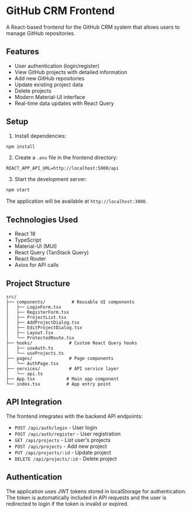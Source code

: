 # GitHub CRM Frontend

A React-based frontend for the GitHub CRM system that allows users to manage GitHub repositories.

## Features

- User authentication (login/register)
- View GitHub projects with detailed information
- Add new GitHub repositories
- Update existing project data
- Delete projects
- Modern Material-UI interface
- Real-time data updates with React Query

## Setup

1. Install dependencies:
```bash
npm install
```

2. Create a `.env` file in the frontend directory:
```
REACT_APP_API_URL=http://localhost:5000/api
```

3. Start the development server:
```bash
npm start
```

The application will be available at `http://localhost:3000`.

## Technologies Used

- React 18
- TypeScript
- Material-UI (MUI)
- React Query (TanStack Query)
- React Router
- Axios for API calls

## Project Structure

```
src/
├── components/          # Reusable UI components
│   ├── LoginForm.tsx
│   ├── RegisterForm.tsx
│   ├── ProjectList.tsx
│   ├── AddProjectDialog.tsx
│   ├── EditProjectDialog.tsx
│   ├── Layout.tsx
│   └── ProtectedRoute.tsx
├── hooks/              # Custom React Query hooks
│   ├── useAuth.ts
│   └── useProjects.ts
├── pages/              # Page components
│   └── AuthPage.tsx
├── services/           # API service layer
│   └── api.ts
├── App.tsx            # Main app component
└── index.tsx          # App entry point
```

## API Integration

The frontend integrates with the backend API endpoints:

- `POST /api/auth/login` - User login
- `POST /api/auth/register` - User registration
- `GET /api/projects` - List user's projects
- `POST /api/projects` - Add new project
- `PUT /api/projects/:id` - Update project
- `DELETE /api/projects/:id` - Delete project

## Authentication

The application uses JWT tokens stored in localStorage for authentication. The token is automatically included in API requests and the user is redirected to login if the token is invalid or expired.
